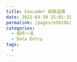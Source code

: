 ```yaml
---
title: Cascader 级联选择
date: 2021-03-30 15:01:31
permalink: /pages/e5b19b/
categories:
  - 组件一览
  - Data Entry
tags:
  - 
---
```

